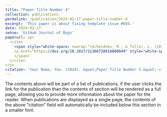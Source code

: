 ```yaml
---
title: "Paper Title Number 4"
collection: publications
permalink: /publication/2024-02-17-paper-title-number-4
excerpt: 'This paper is about fixing template issue #693.'
date: 2024-02-17
venue: 'GitHub Journal of Bugs'
paperurl: <p>
  <cite>
    <span style="white-space: nowrap;">Scheidnes, M., & Tuller, L. (2019). Using clausal embedding to identify language impairment in sequential bilinguals. Bilingualism: Language and Cognition, 22, 949–967. 
    <a href="https://doi.org/10.1017/S1366728918000949" style="white-space: nowrap;">10.1017/S1366728918000949</a>
    </span>
  </cite>
</p>
citation: 'Your Name, You. (2024). &quot;Paper Title Number 3.&quot; <i>GitHub Journal of Bugs</i>. 1(3).'
---
```


The contents above will be part of a list of publications, if the user clicks the link for the publication than the contents of section will be rendered as a full page, allowing you to provide more information about the paper for the reader. When publications are displayed as a single page, the contents of the above "citation" field will automatically be included below this section in a smaller font.
